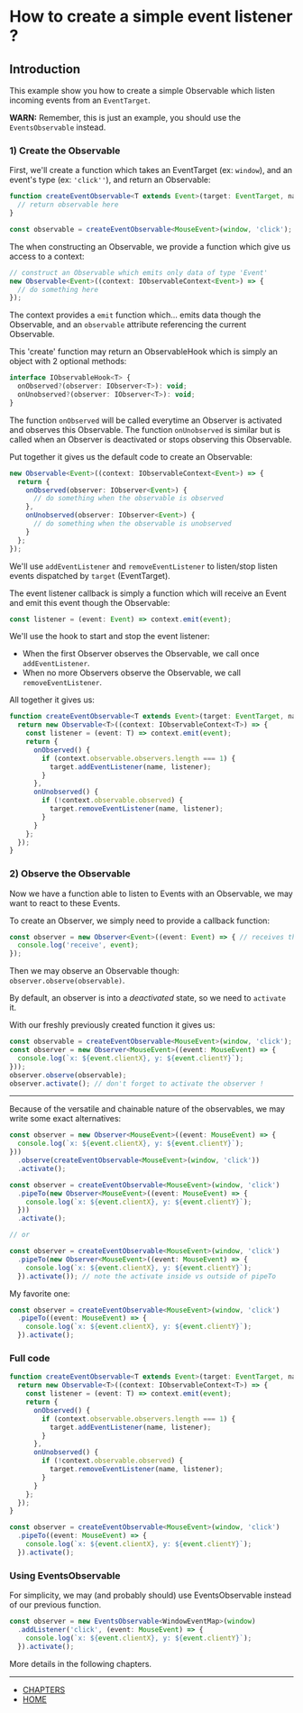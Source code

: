 
# How to create a simple event listener ?

## Introduction
This example show you how to create a simple Observable which listen incoming events from an `EventTarget`.

**WARN:** Remember, this is just an example, you should use the `EventsObservable` instead.

### 1) Create the Observable

First, we'll create a function which takes an EventTarget (ex: `window`), and an event's type (ex: `'click''`),
and return an Observable:

```ts
function createEventObservable<T extends Event>(target: EventTarget, name: string): Observable<T> {
  // return observable here
}

const observable = createEventObservable<MouseEvent>(window, 'click');
```

The when constructing an Observable, we provide a function which give us access to a context:
```ts
// construct an Observable which emits only data of type 'Event'
new Observable<Event>((context: IObservableContext<Event>) => {
  // do something here
});
```

The context provides a `emit` function which... emits data though the Observable, and an `observable` attribute referencing the current Observable.

This 'create' function may return an ObservableHook which is simply an object with 2 optional methods:
```ts
interface IObservableHook<T> {
  onObserved?(observer: IObserver<T>): void;
  onUnobserved?(observer: IObserver<T>): void;
}
```

The function `onObserved` will be called everytime an Observer is activated and observes this Observable.
The function `onUnobserved` is similar but is called when an Observer is deactivated or stops observing this Observable.

Put together it gives us the default code to create an Observable:
```ts
new Observable<Event>((context: IObservableContext<Event>) => {
  return {
    onObserved(observer: IObserver<Event>) {
      // do something when the observable is observed
    },
    onUnobserved(observer: IObserver<Event>) {
      // do something when the observable is unobserved
    }
  };
});
```

We'll use `addEventListener` and `removeEventListener` to listen/stop listen events dispatched by `target` (EventTarget).

The event listener callback is simply a function which will receive an Event and emit this event though the Observable:
```ts
const listener = (event: Event) => context.emit(event);
```

We'll use the hook to start and stop the event listener:
 - When the first Observer observes the Observable, we call once `addEventListener`.
 - When no more Observers observe the Observable, we call `removeEventListener`.


All together it gives us:
```ts
function createEventObservable<T extends Event>(target: EventTarget, name: string): Observable<T> {
  return new Observable<T>((context: IObservableContext<T>) => {
    const listener = (event: T) => context.emit(event);
    return {
      onObserved() {
        if (context.observable.observers.length === 1) {
          target.addEventListener(name, listener);
        }
      },
      onUnobserved() {
        if (!context.observable.observed) {
          target.removeEventListener(name, listener);
        }
      }
    };
  });
}
```

### 2) Observe the Observable
Now we have a function able to listen to Events with an Observable, we may want to react to these Events.

To create an Observer, we simply need to provide a callback function:
```ts
const observer = new Observer<Event>((event: Event) => { // receives the emitted events 
  console.log('receive', event);
});
```
Then we may observe an Observable though: `observer.observe(observable)`.

By default, an observer is into a *deactivated* state, so we need to `activate` it.

With our freshly previously created function it gives us:
```ts
const observable = createEventObservable<MouseEvent>(window, 'click');
const observer = new Observer<MouseEvent>((event: MouseEvent) => {
  console.log(`x: ${event.clientX}, y: ${event.clientY}`);
}));
observer.observe(observable);
observer.activate(); // don't forget to activate the observer !
```

---
Because of the versatile and chainable nature of the observables, we may write some exact alternatives: 

```ts
const observer = new Observer<MouseEvent>((event: MouseEvent) => {
  console.log(`x: ${event.clientX}, y: ${event.clientY}`);
}))
  .observe(createEventObservable<MouseEvent>(window, 'click'))
  .activate();
```

```ts
const observer = createEventObservable<MouseEvent>(window, 'click')
  .pipeTo(new Observer<MouseEvent>((event: MouseEvent) => {
    console.log(`x: ${event.clientX}, y: ${event.clientY}`);
  }))
  .activate();

// or

const observer = createEventObservable<MouseEvent>(window, 'click')
  .pipeTo(new Observer<MouseEvent>((event: MouseEvent) => {
    console.log(`x: ${event.clientX}, y: ${event.clientY}`);
  }).activate()); // note the activate inside vs outside of pipeTo
```


My favorite one:
```ts
const observer = createEventObservable<MouseEvent>(window, 'click')
  .pipeTo((event: MouseEvent) => {
    console.log(`x: ${event.clientX}, y: ${event.clientY}`);
  }).activate();
```

 
### Full code

```ts
function createEventObservable<T extends Event>(target: EventTarget, name: string): Observable<T> {
  return new Observable<T>((context: IObservableContext<T>) => {
    const listener = (event: T) => context.emit(event);
    return {
      onObserved() {
        if (context.observable.observers.length === 1) {
          target.addEventListener(name, listener);
        }
      },
      onUnobserved() {
        if (!context.observable.observed) {
          target.removeEventListener(name, listener);
        }
      }
    };
  });
}

const observer = createEventObservable<MouseEvent>(window, 'click')
  .pipeTo((event: MouseEvent) => {
    console.log(`x: ${event.clientX}, y: ${event.clientY}`);
  }).activate();
```

### Using EventsObservable

For simplicity, we may (and probably should) use EventsObservable instead of our previous function.

```ts
const observer = new EventsObservable<WindowEventMap>(window)
  .addListener('click', (event: MouseEvent) => {
    console.log(`x: ${event.clientX}, y: ${event.clientY}`);
  }).activate();
```

More details in the following chapters.

---
- [CHAPTERS](./README.md)
- [HOME](../README.md)














